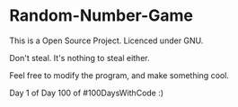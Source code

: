 # Random-Number-Game

This is a Open Source Project. Licenced under GNU.

Don't steal. It's nothing to steal either.

Feel free to modify the program, and make something cool.

Day 1 of Day 100 of #100DaysWithCode :)
